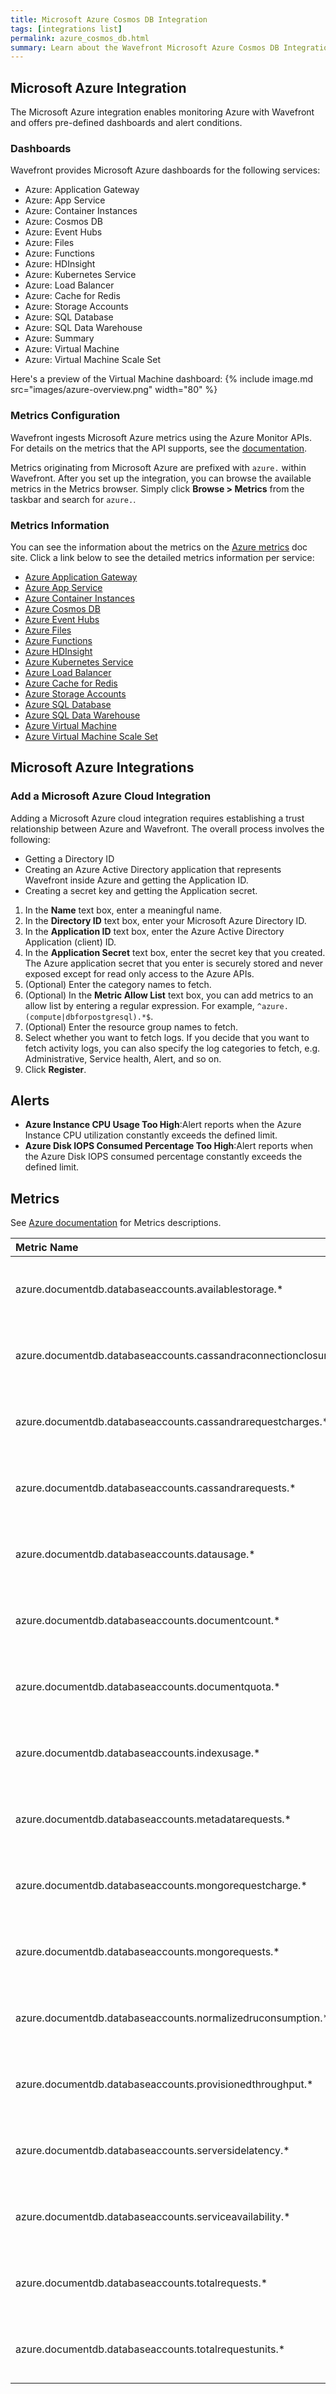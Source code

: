 ```yaml
---
title: Microsoft Azure Cosmos DB Integration
tags: [integrations list]
permalink: azure_cosmos_db.html
summary: Learn about the Wavefront Microsoft Azure Cosmos DB Integration.
---
```

## Microsoft Azure Integration

The Microsoft Azure integration enables monitoring Azure with Wavefront and offers pre-defined dashboards and alert conditions.

### Dashboards

Wavefront provides Microsoft Azure dashboards for the following services:

- Azure: Application Gateway
- Azure: App Service
- Azure: Container Instances
- Azure: Cosmos DB
- Azure: Event Hubs
- Azure: Files
- Azure: Functions
- Azure: HDInsight
- Azure: Kubernetes Service
- Azure: Load Balancer
- Azure: Cache for Redis
- Azure: Storage Accounts
- Azure: SQL Database
- Azure: SQL Data Warehouse
- Azure: Summary
- Azure: Virtual Machine
- Azure: Virtual Machine Scale Set

Here's a preview of the Virtual Machine dashboard:
{% include image.md src="images/azure-overview.png" width="80" %}

### Metrics Configuration
Wavefront ingests Microsoft Azure metrics using the Azure Monitor APIs. For details on the metrics that the API supports, see the [documentation](https://docs.microsoft.com/en-us/azure/monitoring-and-diagnostics/monitoring-supported-metrics).

Metrics originating from Microsoft Azure are prefixed with `azure.` within Wavefront. After you set up the integration, you can browse the available metrics in the Metrics browser. Simply click **Browse > Metrics** from the taskbar and search for `azure.`.


### Metrics Information

You can see the information about the metrics on the [Azure metrics](https://docs.microsoft.com/en-us/azure/monitoring-and-diagnostics/monitoring-supported-metrics) doc site. Click a link below to see the detailed metrics information per service:

- [Azure Application Gateway](https://docs.microsoft.com/en-us/azure/azure-monitor/essentials/metrics-supported#microsoftnetworkapplicationgateways)
- [Azure App Service](https://docs.microsoft.com/en-us/azure/azure-monitor/essentials/metrics-supported#microsoftwebhostingenvironments)
- [Azure Container Instances](https://docs.microsoft.com/en-us/azure/azure-monitor/essentials/metrics-supported#microsoftcontainerinstancecontainergroups)
- [Azure Cosmos DB](https://docs.microsoft.com/en-us/azure/azure-monitor/essentials/metrics-supported#microsoftdocumentdbdatabaseaccounts)
- [Azure Event Hubs](https://docs.microsoft.com/en-us/azure/azure-monitor/essentials/metrics-supported#microsofteventhubnamespaces)
- [Azure Files](https://docs.microsoft.com/en-us/azure/azure-monitor/essentials/metrics-supported#microsoftstoragestorageaccountsfileservices)
- [Azure Functions](https://docs.microsoft.com/en-us/azure/azure-monitor/essentials/metrics-supported#microsoftwebsites)
- [Azure HDInsight](https://docs.microsoft.com/en-us/azure/azure-monitor/essentials/metrics-supported#microsofthdinsightclusters)
- [Azure Kubernetes Service](https://docs.microsoft.com/en-us/azure/azure-monitor/essentials/metrics-supported#microsoftcontainerservicemanagedclusters)
- [Azure Load Balancer](https://docs.microsoft.com/en-us/azure/azure-monitor/essentials/metrics-supported#microsoftnetworkloadbalancers)
- [Azure Cache for Redis](https://docs.microsoft.com/en-us/azure/azure-monitor/essentials/metrics-supported#microsoftcacheredis)
- [Azure Storage Accounts](https://docs.microsoft.com/en-us/azure/azure-monitor/essentials/metrics-supported#microsoftstoragestorageaccounts)
- [Azure SQL Database](https://docs.microsoft.com/en-us/azure/azure-monitor/essentials/metrics-supported#microsoftsqlserversdatabases)
- [Azure SQL Data Warehouse](https://docs.microsoft.com/en-us/azure/azure-monitor/essentials/metrics-supported#microsoftsqlserversdatabases)
- [Azure Virtual Machine](https://docs.microsoft.com/en-us/azure/azure-monitor/essentials/metrics-supported#microsoftcomputevirtualmachines)
- [Azure Virtual Machine Scale Set](https://docs.microsoft.com/en-us/azure/azure-monitor/essentials/metrics-supported#microsoftcomputevirtualmachinescalesets)

## Microsoft Azure Integrations



### Add a Microsoft Azure Cloud Integration

Adding a Microsoft Azure cloud integration requires establishing a trust relationship between Azure and Wavefront. The overall process involves the following:

* Getting a Directory ID
* Creating an Azure Active Directory application that represents Wavefront inside Azure and getting the Application ID.
* Creating a secret key and getting the Application secret.

1. In the **Name** text box, enter a meaningful name.
2. In the **Directory ID** text box, enter your Microsoft Azure Directory ID.
3. In the **Application ID** text box, enter the Azure Active Directory Application (client) ID.
4. In the **Application Secret** text box, enter the secret key that you created. 
   The Azure application secret that you enter is securely stored and never exposed except for read only access to the Azure APIs.
5. (Optional) Enter the category names to fetch.
6. (Optional) In the **Metric Allow List** text box, you can add metrics to an allow list by entering a regular expression. For example, <code>^azure.(compute|dbforpostgresql).*$</code>.
7. (Optional) Enter the resource group names to fetch.
8. Select whether you want to fetch logs. 
   If you decide that you want to fetch activity logs, you can also specify the log categories to fetch, e.g. Administrative, Service health, Alert, and so on.
9. Click **Register**.





<h2>Alerts</h2>  <ul><li markdown="span"><b>Azure Instance CPU Usage Too High</b>:Alert reports when the Azure Instance CPU utilization constantly exceeds the defined limit.</li><li markdown="span"><b>Azure Disk IOPS Consumed Percentage Too High</b>:Alert reports when the Azure Disk IOPS consumed percentage constantly exceeds the defined limit.</li></ul>


## Metrics

See [Azure documentation](https://docs.microsoft.com/en-us/azure/azure-monitor/platform/metrics-supported) for Metrics descriptions.

|Metric Name|Description|
| :--- | :--- |
|azure.documentdb.databaseaccounts.availablestorage.*|Statistics: average, count, maximum, minimum|
|azure.documentdb.databaseaccounts.cassandraconnectionclosures.*|Statistics: average, count, maximum, minimum|
|azure.documentdb.databaseaccounts.cassandrarequestcharges.*|Statistics: average, count, maximum, minimum|
|azure.documentdb.databaseaccounts.cassandrarequests.*|Statistics: average, count, maximum, minimum|
|azure.documentdb.databaseaccounts.datausage.*|Statistics: average, count, maximum, minimum|
|azure.documentdb.databaseaccounts.documentcount.*|Statistics: average, count, maximum, minimum|
|azure.documentdb.databaseaccounts.documentquota.*|Statistics: average, count, maximum, minimum|
|azure.documentdb.databaseaccounts.indexusage.*|Statistics: average, count, maximum, minimum|
|azure.documentdb.databaseaccounts.metadatarequests.*|Statistics: average, count, maximum, minimum|
|azure.documentdb.databaseaccounts.mongorequestcharge.*|Statistics: average, count, maximum, minimum|
|azure.documentdb.databaseaccounts.mongorequests.*|Statistics: average, count, maximum, minimum|
|azure.documentdb.databaseaccounts.normalizedruconsumption.*|Statistics: average, count, maximum, minimum|
|azure.documentdb.databaseaccounts.provisionedthroughput.*|Statistics: average, count, maximum, minimum|
|azure.documentdb.databaseaccounts.serversidelatency.*|Statistics: average, count, maximum, minimum|
|azure.documentdb.databaseaccounts.serviceavailability.*|Statistics: average, count, maximum, minimum|
|azure.documentdb.databaseaccounts.totalrequests.*|Statistics: average, count, maximum, minimum|
|azure.documentdb.databaseaccounts.totalrequestunits.*|Statistics: average, count, maximum, minimum|

